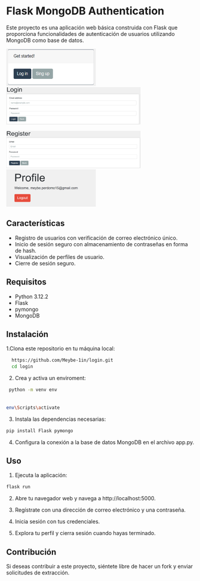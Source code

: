
# Flask MongoDB Authentication

Este proyecto es una aplicación web básica construida con Flask que proporciona funcionalidades de autenticación de usuarios utilizando MongoDB como base de datos.


<img src="assets/started.png" width="240" height="100"> <img src="assets/log in.png" width="360" height="100">

<img src="assets/sign up.png" width="360" height="100"> <img src="assets/profile.png" width="240" height="100">

## Características

- Registro de usuarios con verificación de correo electrónico único.
- Inicio de sesión seguro con almacenamiento de contraseñas en forma de hash.
- Visualización de perfiles de usuario.
- Cierre de sesión seguro.


## Requisitos
- Python 3.12.2
- Flask
- pymongo
- MongoDB
## Instalación

1.Clona este repositorio en tu máquina local:

```bash
  https://github.com/Meybe-1in/login.git
  cd login
```
2. Crea y activa un enviroment:

```bash 
 python -m venv env 
                                            
```
```bash 
env\Scripts\activate                                             
```
3. Instala las dependencias necesarias:

```bash 
pip install Flask pymongo  

```

4. Configura la conexión a la base de datos MongoDB en el archivo app.py.


## Uso
1. Ejecuta la aplicación:
```bash
flask run
```
2. Abre tu navegador web y navega a http://localhost:5000.

3. Regístrate con una dirección de correo electrónico y una contraseña.

4. Inicia sesión con tus credenciales.

5. Explora tu perfil y cierra sesión cuando hayas terminado.




## Contribución 

Si deseas contribuir a este proyecto, siéntete libre de hacer un fork y enviar solicitudes de extracción.
